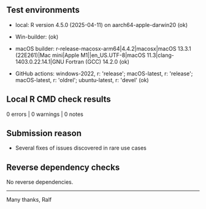 ## Test environments

* local: R version 4.5.0 (2025-04-11) on aarch64-apple-darwin20 (ok)

* Win-builder:  (ok)

* macOS builder: r-release-macosx-arm64|4.4.2|macosx|macOS 13.3.1 (22E261)|Mac mini|Apple M1||en_US.UTF-8|macOS 11.3|clang-1403.0.22.14.1|GNU Fortran (GCC) 14.2.0 (ok)

* GitHub actions: windows-2022, r: 'release'; macOS-latest, r: 'release'; macOS-latest, r: 'oldrel'; ubuntu-latest, r: 'devel' (ok)


## Local R CMD check results

0 errors | 0 warnings | 0 notes


## Submission reason

- Several fixes of issues discovered in rare use cases


## Reverse dependency checks

No reverse dependencies. 


----

Many thanks,
Ralf
